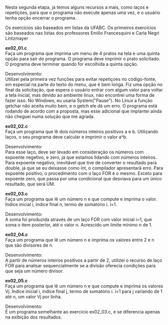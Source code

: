 Nesta segunda etapa, já temos alguns recursos a mais, como laços e repetições, para que o programa não execute apenas uma vez, e o usuário tenha opção encerrar o programa.

Os exercícios são baseados em listas da UFABC. Os primeiros exercícios são baseados nas listas dos professores Emílio Francesquini e Carla Negri Lintzmayer

<b>ex02_01.c</b><br>
Faça um programa que imprima um menu de 4 pratos na tela e uma quinta opção para sair do programa. O programa deve imprimir o prato solicitado. O programa deve terminar quando for escolhida a quinta opção.<br>
<p>Desenvolvimento:<br>
Utilizei pela primeira vez funções para evitar repetiçoes no código-fonte, em especial na parte do texto do menu, que é bem longa. Fiz uma opção no final da solicitação, que espera o usuário entrar com algum valor para voltar a tela inicial, mas  devido ao ambiente linux, não encontrei uma forma de fazer isso. No Windows, eu usaria System("Pause"). No Linux a função getchar não aceita muito bem, e o getch ele dá um erro. O programa está rodando de acordo com a proposta, mas esse adicional que implantei ainda não cheguei numa solução que me agrada.

<p><b>ex02_02.c</b><br>
Faça um programa que lê dois números inteiros positivos a e b. Utilizando laços, o seu programa deve calcular e imprimir o valor a^b.
<p>Desenvolvimento:<br>
Para esse laço, deve ser levado em consideração os números com expoente negetivo, e zero, já que estamos lidando com números inteiros. Para expoente negativo, inevitável que tive de converter o resultado para double, já que se eu deixasse como int, o compilador apresentará erro. Para expoente positivo, o procedimento com o laço FOR é o mesmo. Exceto para expoente zero, que passa por uma condicional que desviava para um único resultado, que será UM.

<p><b>ex02_03.c</b><br>
Faça um programa que lê um número n e que compute e imprima o valor. Índice inicial i, índice final n, termo de somatório i. i=1.
<p>Desenvolvimento:<br>
A soma foi produzida através de um laço FOR com valor inicial i=1, que soma o item posterior, até o valor n. Acrescido um limite mínimo n de 1.

<p><b>ex02_04.c</b><br>
Faça um programa que lê um número n e imprima os valores entre 2 e n que são divisores de n.
<p>Desenvolvimento:<br>
A partir de números inteiros positivos a partir de 2, utilizei o recurso de laço FOR para analisar sequencialmente se a divisão oferecia condições para que seja um número divisor.  
  
<p><b>ex02_05.c</b><br>
Faça um programa que lê um número n e que compute e imprima os valores Vj. Índice inicial i, índice final j, termo de somatório i. i=1 para j variando de 1 até n, um valor Vj por linha.
<p>Desenvolvimento:<br>
É um programa semelhante ao exercício ex02_03.c, e se diferencia apenas na exibição dos resultados.
